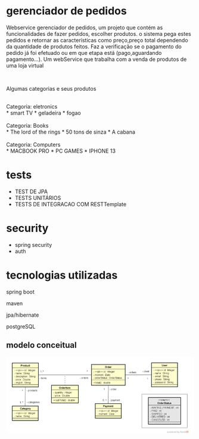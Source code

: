 # gerenciador de pedidos

Webservice gerenciador de pedidos, um projeto que contém as funcionalidades de fazer pedidos, escolher produtos. o sistema pega estes pedidos e retornar as características como preço,preço total dependendo da quantidade de produtos feitos. Faz a verificação se o pagamento do pedido já foi efetuado ou em que etapa está (pago,aguardando pagamento...).  Um webService que trabalha com a venda de produtos  de uma loja virtual
  
  <br>
  
  Algumas categorias e seus produtos
  
  <br>
  Categoria: eletronics
  <br>
    * smart TV
    * geladeira
    * fogao
 
 <br>
 <br>
   Categoria: Books
  <br>
    * The lord of the rings
    * 50 tons de sinza
    * A cabana
    
  <br>  
  <br>
  Categoria: Computers
  <br>
    * MACBOOK PRO
    * PC GAMES
    * IPHONE 13
  
  
# tests
  * TEST DE JPA
  * TESTS UNITÁRIOS
  * TESTS DE INTEGRACAO COM RESTTemplate
  
# security
  * spring security
  * auth
  
# tecnologias utilizadas
  spring boot<p>
  maven<p>
  jpa/hibernate<p>
  postgreSQL
  
## modelo conceitual

<img src="https://github.com/guilhermewt/assets/blob/main/webservice%20pedidos.PNG">
